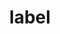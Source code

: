 ---
layout: objects
title: label
emoji: label
permalink: 🏷.html
image: assets/img/3moji/label.png
---